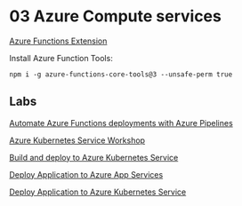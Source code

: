 # 03 Azure Compute services

[Azure Functions Extension](https://marketplace.visualstudio.com/items?itemName=ms-azuretools.vscode-azurefunctions)

Install Azure Function Tools:

```
npm i -g azure-functions-core-tools@3 --unsafe-perm true
```

## Labs

[Automate Azure Functions deployments with Azure Pipelines](https://docs.microsoft.com/en-us/learn/modules/deploy-azure-functions/)

[Azure Kubernetes Service Workshop](https://docs.microsoft.com/en-us/learn/modules/aks-workshop/)

[Build and deploy to Azure Kubernetes Service](https://docs.microsoft.com/en-us/azure/devops/pipelines/ecosystems/kubernetes/aks-template?view=azure-devops)

[Deploy Application to Azure App Services](http://microsoft.github.io/PartsUnlimited/iac/200.2x-IaCDeployApptoAppServices.html)

[Deploy Application to Azure Kubernetes Service](http://microsoft.github.io/PartsUnlimited/iac/200.2x-IaCDeployApptoAKS.html)
